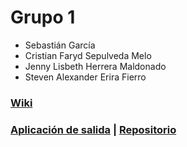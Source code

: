 # Grupo 1

* Sebastián García
* Cristian Faryd Sepulveda Melo
* Jenny Lisbeth Herrera Maldonado
* Steven Alexander Erira Fierro



### [Wiki](https://github.com/MISO4202/202010-proyecto-grupo1/wiki)



### [Aplicación de salida](https://miso4202-proyecto.now.sh/home/dashboard) | [Repositorio](https://github.com/seebgar/MISO4202-proyecto-frontend)

